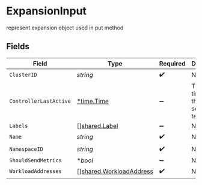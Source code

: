 # ExpansionInput

represent expansion object used in put method


## Fields

| Field                                                                     | Type                                                                      | Required                                                                  | Description                                                               |
| ------------------------------------------------------------------------- | ------------------------------------------------------------------------- | ------------------------------------------------------------------------- | ------------------------------------------------------------------------- |
| `ClusterID`                                                               | *string*                                                                  | :heavy_check_mark:                                                        | N/A                                                                       |
| `ControllerLastActive`                                                    | [*time.Time](https://pkg.go.dev/time#Time)                                | :heavy_minus_sign:                                                        | The last time that the agent sent telemetries                             |
| `Labels`                                                                  | [][shared.Label](../../../pkg/models/shared/label.md)                     | :heavy_minus_sign:                                                        | N/A                                                                       |
| `Name`                                                                    | *string*                                                                  | :heavy_check_mark:                                                        | N/A                                                                       |
| `NamespaceID`                                                             | *string*                                                                  | :heavy_check_mark:                                                        | N/A                                                                       |
| `ShouldSendMetrics`                                                       | **bool*                                                                   | :heavy_minus_sign:                                                        | N/A                                                                       |
| `WorkloadAddresses`                                                       | [][shared.WorkloadAddress](../../../pkg/models/shared/workloadaddress.md) | :heavy_check_mark:                                                        | N/A                                                                       |